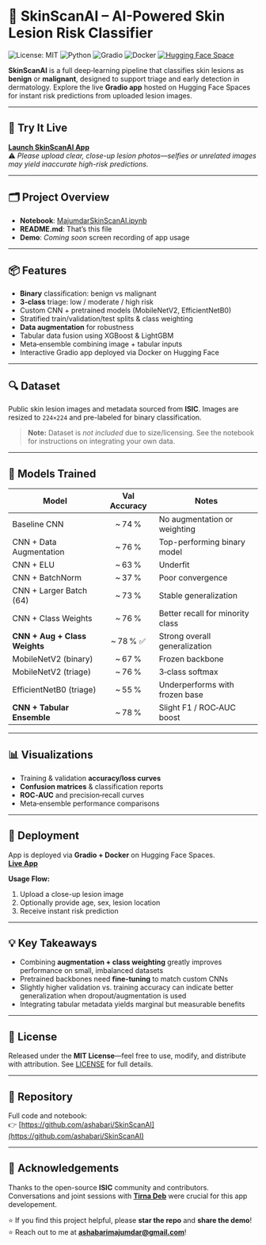 # 🧠 SkinScanAI – AI-Powered Skin Lesion Risk Classifier  

![License: MIT](https://img.shields.io/badge/License-MIT-yellow.svg)
![Python](https://img.shields.io/badge/Python-3.10-blue.svg)
![Gradio](https://img.shields.io/badge/Gradio-3.5-orange.svg)
![Docker](https://img.shields.io/badge/Docker-20.10-blue.svg)
[![Hugging Face Space](https://img.shields.io/badge/🤗%20Hugging%20Face-Space-blue)](https://huggingface.co/spaces/ashabarimajumdarPhD/SkinScanAI)




**SkinScanAI** is a full deep‑learning pipeline that classifies skin lesions as **benign** or **malignant**, designed to support triage and early detection in dermatology. Explore the live **Gradio app** hosted on Hugging Face Spaces for instant risk predictions from uploaded lesion images.

---

## 🚀 Try It Live  
[**Launch SkinScanAI App**](https://huggingface.co/spaces/ashabari​majumdarPhD/SkinScanAI)  
⚠️ *Please upload clear, close-up lesion photos—selfies or unrelated images may yield inaccurate high-risk predictions.*

---

## 🗂️ Project Overview  
- **Notebook**: [MajumdarSkinScanAI.ipynb](https://github.com/ashabari/SkinScanAI/blob/main/MajumdarSkinScanAI.ipynb)  
- **README.md**: That’s this file  
- **Demo**: *Coming soon* screen recording of app usage

---

## 📦 Features
- **Binary** classification: benign vs malignant  
- **3‑class** triage: low / moderate / high risk  
- Custom CNN + pretrained models (MobileNetV2, EfficientNetB0)  
- Stratified train/validation/test splits & class weighting  
- **Data augmentation** for robustness  
- Tabular data fusion using XGBoost & LightGBM  
- Meta‑ensemble combining image + tabular inputs  
- Interactive Gradio app deployed via Docker on Hugging Face

---

## 🔍 Dataset  
Public skin lesion images and metadata sourced from **ISIC**. Images are resized to `224×224` and pre-labeled for binary classification.

> **Note:** Dataset is *not included* due to size/licensing. See the notebook for instructions on integrating your own data.

---

## 🧪 Models Trained  

| Model                                | Val Accuracy | Notes                                     |
|-------------------------------------|:------------:|-------------------------------------------|
| Baseline CNN                        | ~ 74 %       | No augmentation or weighting              |
| CNN + Data Augmentation             | ~ 76 %       | Top-performing binary model               |
| CNN + ELU                           | ~ 63 %       | Underfit                                  |
| CNN + BatchNorm                     | ~ 37 %       | Poor convergence                          |
| CNN + Larger Batch (64)             | ~ 73 %       | Stable generalization                     |
| CNN + Class Weights                 | ~ 76 %       | Better recall for minority class          |
| **CNN + Aug + Class Weights**       | ~ 78 % ✅    | Strong overall generalization             |
| MobileNetV2 (binary)                | ~ 67 %       | Frozen backbone                           |
| MobileNetV2 (triage)                | ~ 76 %       | 3‑class softmax                           |
| EfficientNetB0 (triage)             | ~ 55 %       | Underperforms with frozen base            |
| **CNN + Tabular Ensemble**          | ~ 78 %       | Slight F1 / ROC‑AUC boost                 |

---

## 📊 Visualizations  
- Training & validation **accuracy/loss curves**  
- **Confusion matrices** & classification reports  
- **ROC‑AUC** and precision‑recall curves  
- Meta‑ensemble performance comparisons

---

## 🤖 Deployment  
App is deployed via **Gradio + Docker** on Hugging Face Spaces.  
[**Live App**](https://huggingface.co/spaces/ashabari​majumdarPhD/SkinScanAI)

**Usage Flow:**
1. Upload a close-up lesion image  
2. Optionally provide age, sex, lesion location  
3. Receive instant risk prediction  

---

## 💡 Key Takeaways
- Combining **augmentation + class weighting** greatly improves performance on small, imbalanced datasets  
- Pretrained backbones need **fine-tuning** to match custom CNNs  
- Slightly higher validation vs. training accuracy can indicate better generalization when dropout/augmentation is used  
- Integrating tabular metadata yields marginal but measurable benefits

---

## 📜 License  
Released under the **MIT License**—feel free to use, modify, and distribute with attribution. See [LICENSE](./LICENSE) for full details.

---

## 📁 Repository  
Full code and notebook:  
👉 [https://github.com/ashabari/SkinScanAI](https://github.com/ashabari/SkinScanAI)

---

## 🙌 Acknowledgements  
Thanks to the open-source **ISIC** community and contributors.  
Conversations and joint sessions with [**Tirna Deb**](https://github.com/drtirnadeb) were crucial for this app developement.

⭐️ If you find this project helpful, please **star the repo** and **share the demo**!
⭐️ Reach out to me at **ashabarimajumdar@gmail.com**!


